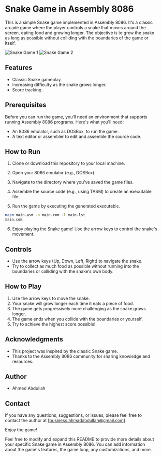 # Snake Game in Assembly 8086

This is a simple Snake game implemented in Assembly 8086. It's a classic arcade game where the player controls a snake that moves around the screen, eating food and growing longer. The objective is to grow the snake as long as possible without colliding with the boundaries of the game or itself.

![Snake Game 1](https://i.ibb.co/9c7r9cC/image.png)
![Snake Game 2](https://i.ibb.co/1TYtPf5/image.png)

## Features

- Classic Snake gameplay.
- Increasing difficulty as the snake grows longer.
- Score tracking.

## Prerequisites

Before you can run the game, you'll need an environment that supports running Assembly 8086 programs. Here's what you'll need:

- An 8086 emulator, such as DOSBox, to run the game.
- A text editor or assembler to edit and assemble the source code.

## How to Run

1. Clone or download this repository to your local machine.

2. Open your 8086 emulator (e.g., DOSBox).

3. Navigate to the directory where you've saved the game files.

4. Assemble the source code (e.g., using TASM) to create an executable file.

5. Run the game by executing the generated executable.

```bash
nasm main.asm -o main.com -l main.lst
main.com
```

6. Enjoy playing the Snake game! Use the arrow keys to control the snake's movement.

## Controls

- Use the arrow keys (Up, Down, Left, Right) to navigate the snake.
- Try to collect as much food as possible without running into the boundaries or colliding with the snake's own body.

## How to Play

1. Use the arrow keys to move the snake.
2. Your snake will grow longer each time it eats a piece of food.
3. The game gets progressively more challenging as the snake grows longer.
4. The game ends when you collide with the boundaries or yourself.
5. Try to achieve the highest score possible!


## Acknowledgments

- This project was inspired by the classic Snake game.
- Thanks to the Assembly 8086 community for sharing knowledge and resources.

## Author

- Ahmed Abdullah

## Contact

If you have any questions, suggestions, or issues, please feel free to contact the author at [business.ahmadabdullah@gmail.com].

Enjoy the game!

Feel free to modify and expand this README to provide more details about your specific Snake game in Assembly 8086. You can add information about the game's features, the game loop, any customizations, and more.
